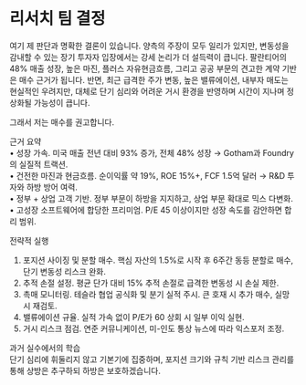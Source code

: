 # 리서치 팀 결정

여기 제 판단과 명확한 결론이 있습니다. 양측의 주장이 모두 일리가 있지만, 변동성을 감내할 수 있는 장기 투자자 입장에서는 강세 논리가 더 설득력이 큽니다. 팔란티어의 48% 매출 성장, 높은 마진, 플러스 자유현금흐름, 그리고 공공 부문의 견고한 계약 기반은 매수 근거가 됩니다. 반면, 최근 급격한 주가 변동, 높은 밸류에이션, 내부자 매도는 현실적인 우려지만, 대체로 단기 심리와 어려운 거시 환경을 반영하며 시간이 지나며 정상화될 가능성이 큽니다.

그래서 저는 매수를 권고합니다.

근거 요약  
• 성장 가속. 미국 매출 전년 대비 93% 증가, 전체 48% 성장 → Gotham과 Foundry의 실질적 트랙션.  
• 건전한 마진과 현금흐름. 순이익률 약 19%, ROE 15%+, FCF 1.5억 달러 → R&D 투자와 하방 방어 여력.  
• 정부 + 상업 고객 기반. 정부 부문이 하방을 지지하고, 상업 부문 확대로 믹스 다변화.  
• 고성장 소프트웨어에 합당한 프리미엄. P/E 45 이상이지만 성장 속도를 감안하면 합리 범위.

전략적 실행  
1. 포지션 사이징 및 분할 매수. 핵심 자산의 1.5%로 시작 후 6주간 동등 분할로 매수, 단기 변동성 리스크 완화.  
2. 추적 손절 설정. 평균 단가 대비 15% 추적 손절로 급격한 변동성 시 손실 제한.  
3. 촉매 모니터링. 테슬라 협업 공식화 및 분기 실적 주시. 큰 호재 시 추가 매수, 실망 시 재검토.  
4. 밸류에이션 규율. 실적 가속 없이 P/E가 60 상회 시 일부 이익 실현.  
5. 거시 리스크 점검. 연준 커뮤니케이션, 미-인도 통상 뉴스에 따라 익스포저 조정.

과거 실수에서의 학습  
단기 심리에 휘둘리지 않고 기본기에 집중하며, 포지션 크기와 규칙 기반 리스크 관리를 통해 상방은 추구하되 하방은 보호하겠습니다.

